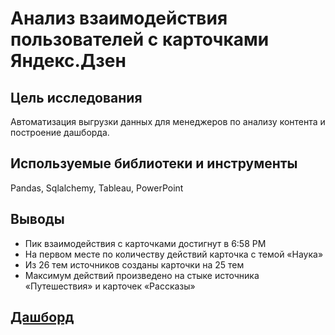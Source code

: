 # Анализ взаимодействия пользователей с карточками Яндекс.Дзен

## Цель исследования

Автоматизация выгрузки данных для менеджеров по анализу контента и построение дашборда.

## Используемые библиотеки и инструменты

Pandas, Sqlalchemy, Tableau, PowerPoint

## Выводы

- Пик взаимодействия с карточками достигнут в 6:58 PM
- На первом месте по количеству действий карточка с темой «Наука»
- Из 26 тем источников созданы карточки на 25 тем
- Максимум действий произведено на стыке источника «Путешествия» и карточек «Рассказы»

## [Дашборд](https://public.tableau.com/views/YandexProject_16718253536770/_?:language=en-US&:display_count=n&:origin=viz_share_link) 
